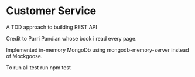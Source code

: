 # Customer Service
A TDD approach to building REST API 

Credit to Parri Pandian whose book i read every page.

Implemented in-memory MongoDb using mongodb-memory-server instead of Mockgoose.

To run all test run npm test
